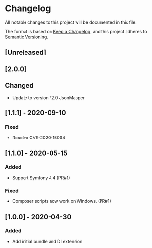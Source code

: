 # Changelog
All notable changes to this project will be documented in this file.

The format is based on [Keep a Changelog](https://keepachangelog.com/en/1.0.0/),
and this project adheres to [Semantic Versioning](https://semver.org/spec/v2.0.0.html).

## [Unreleased]

## [2.0.0]
## Changed
- Update to version ^2.0 JsonMapper 

## [1.1.1] - 2020-09-10
### Fixed
- Resolve CVE-2020-15094


## [1.1.0] - 2020-05-15
### Added 
- Support Symfony 4.4 (PR#1)
### Fixed
- Composer scripts now work on Windows. (PR#1)

## [1.0.0] - 2020-04-30
### Added
- Add initial bundle and DI extension
